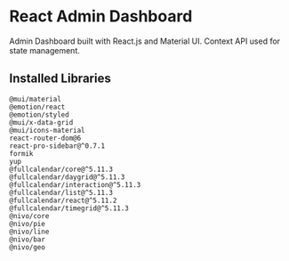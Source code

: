 # React Admin Dashboard

Admin Dashboard built with React.js and Material UI. Context API used for state management.

## Installed Libraries

```
@mui/material
@emotion/react
@emotion/styled
@mui/x-data-grid
@mui/icons-material
react-router-dom@6
react-pro-sidebar@^0.7.1
formik
yup
@fullcalendar/core@^5.11.3
@fullcalendar/daygrid@^5.11.3
@fullcalendar/interaction@^5.11.3
@fullcalendar/list@^5.11.3
@fullcalendar/react@^5.11.2
@fullcalendar/timegrid@^5.11.3
@nivo/core
@nivo/pie
@nivo/line
@nivo/bar
@nivo/geo
```
